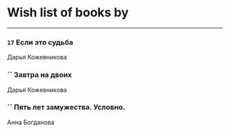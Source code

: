 # Wish list of books by [](https://ok.ru/profile/536771522733)
---

### `17` Если это судьба
Дарья Кожевникова

### `` Завтра на двоих
Дарья Кожевникова

### `` Пять лет замужества. Условно.
Анна Богданова


